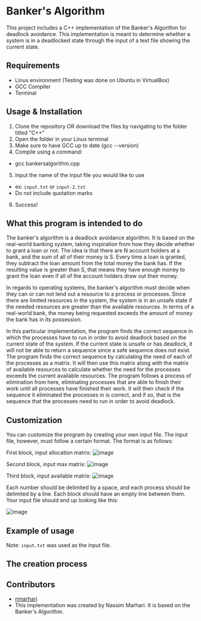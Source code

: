 # Banker's Algorithm

This project includes a C++ implementation of the Banker's Algorithm for deadlock avoidance. This implementation is meant to determine whether a system is in a deadlocked state through the input of a text file showing the current state.

## Requirements
- Linux environment (Testing was done on Ubuntu in VirtualBox)
- GCC Compiler
- Terminal

## Usage & Installation

1. Clone the repository OR download the files by navigating to the folder titled "C++"
2. Open the folder in your Linux terminal
3. Make sure to have GCC up to date (gcc --version)
4. Compile using a command:
  - gcc bankersalgorithm.cpp
5. Input the name of the input file you would like to use
  - ex: `input.txt` or `input-2.txt`
  - Do not include quotation marks
6. Success!

## What this program is intended to do
The banker's algorithm is a deadlock avoidance algorithm. It is based on the real-world banking system, taking inspiration from how they decide whether to grant a loan or not. The idea is that there are N account holders at a bank, and the sum of all of their money is S. Every time a loan is granted, they subtract the loan amount from the total money the bank has. If the resulting value is greater than S, that means they have enough money to grant the loan even if all of the account holders draw out their money.

In regards to operating systems, the banker's algorithm must decide when they can or can not lend out a resource to a process or processes. Since there are limited resources in the system, the system is in an unsafe state if the needed resources are greater than the available resources. In terms of a real-world bank, the money being requested exceeds the amount of money the bank has in its possession.

In this particular implementation, the program finds the correct sequence in which the processes have to run in order to avoid deadlock based on the current state of the system. If the current state is unsafe or has deadlock, it will not be able to return a sequence since a safe sequence does not exist. The program finds the correct sequence by calculating the need of each of the processes as a matrix. It will then use this matrix along with the matrix of available resources to calculate whether the need for the processes exceeds the current available resources. The program follows a process of elimination from here, eliminating processes that are able to finish their work until all processes have finished their work. It will then check if the sequence it eliminated the processes in is correct, and if so, that is the sequence that the processes need to run in order to avoid deadlock.

## Customization

You can customize the program by creating your own input file. The input file, however, must follow a certain format. The format is as follows:

First block, input allocation matrix:
![image](https://user-images.githubusercontent.com/92116345/235216779-06dd6a5a-a21c-4aed-8f6a-efc61290a04e.png)

Second block, input max matrix:
![image](https://user-images.githubusercontent.com/92116345/235217139-c062727a-fdae-48b7-b82f-6b6558f67d85.png)

Third block, input available matrix:
![image](https://user-images.githubusercontent.com/92116345/235217180-077857f9-6acf-49ec-b809-6be258e494e9.png)

Each number should be delimited by a space, and each process should be delimited by a line.
Each block should have an empty line between them. Your input file should end up looking like this:

![image](https://user-images.githubusercontent.com/92116345/235217948-528e6a57-3c6f-455d-8b31-7ff5ef0facb6.png)

## Example of usage
Note: `input.txt` was used as the input file.

## The creation process

## Contributors 
- [nmarhari](https://github.com/nmarhari)
- This implementation was created by Nassim Marhari. It is based on the Banker's Algorithm.
